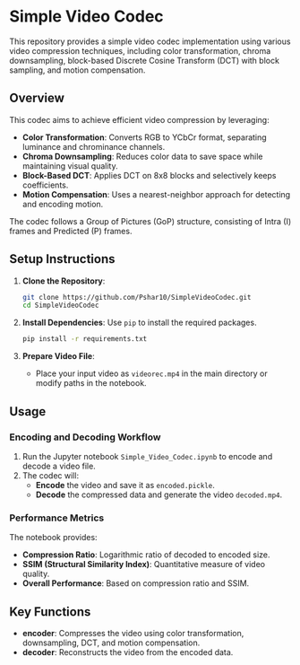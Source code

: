 # Simple Video Codec

This repository provides a simple video codec implementation using various video compression techniques, including color transformation, chroma downsampling, block-based Discrete Cosine Transform (DCT) with block sampling, and motion compensation.

## Overview

This codec aims to achieve efficient video compression by leveraging:
- **Color Transformation**: Converts RGB to YCbCr format, separating luminance and chrominance channels.
- **Chroma Downsampling**: Reduces color data to save space while maintaining visual quality.
- **Block-Based DCT**: Applies DCT on 8x8 blocks and selectively keeps coefficients.
- **Motion Compensation**: Uses a nearest-neighbor approach for detecting and encoding motion.

The codec follows a Group of Pictures (GoP) structure, consisting of Intra (I) frames and Predicted (P) frames.
## Setup Instructions

1. **Clone the Repository**:
   ```bash
   git clone https://github.com/Pshar10/SimpleVideoCodec.git
   cd SimpleVideoCodec
   ```

2. **Install Dependencies**:
   Use `pip` to install the required packages.
   ```bash
   pip install -r requirements.txt
   ```

3. **Prepare Video File**:
   - Place your input video as `videorec.mp4` in the main directory or modify paths in the notebook.

## Usage

### Encoding and Decoding Workflow

1. Run the Jupyter notebook `Simple_Video_Codec.ipynb` to encode and decode a video file.
2. The codec will:
   - **Encode** the video and save it as `encoded.pickle`.
   - **Decode** the compressed data and generate the video `decoded.mp4`.

### Performance Metrics

The notebook provides:
- **Compression Ratio**: Logarithmic ratio of decoded to encoded size.
- **SSIM (Structural Similarity Index)**: Quantitative measure of video quality.
- **Overall Performance**: Based on compression ratio and SSIM.

## Key Functions

- **encoder**: Compresses the video using color transformation, downsampling, DCT, and motion compensation.
- **decoder**: Reconstructs the video from the encoded data.

